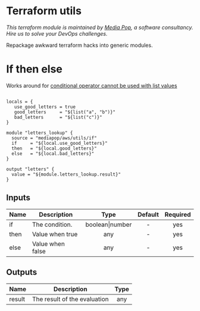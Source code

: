 # Terraform utils

*This terraform module is maintained by [Media Pop](https://www.mediapop.co), a software consultancy. Hire us to solve your DevOps challenges.*

Repackage awkward terraform hacks into generic modules.

 # If then else

Works around for [conditional operator cannot be used with list values](https://github.com/hashicorp/terraform/issues/18259) 
 
```hcl

locals = {
   use_good_letters = true
   good_letters     = "${list("a", "b")}"
   bad_letters      = "${list("c")}"
}

module "letters_lookup" {
  source = "mediapop/aws/utils/if"
  if     = "${local.use_good_letters}"
  then   = "${local.good_letters}"
  else   = "${local.bad_letters}"
}

output "letters" {
  value = "${module.letters_lookup.result}"
}
```

## Inputs

| Name | Description | Type | Default | Required |
|------|-------------|:----:|:-----:|:-----:|
| if | The condition. | boolean\|number | - | yes |
| then | Value when true | any | - | yes |
| else | Value when false | any | - | yes |

## Outputs

| Name | Description | Type |
|------|-------------|:----:|
| result | The result of the evaluation | any |
